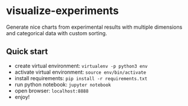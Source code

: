 # visualize-experiments
Generate nice charts from experimental results with multiple dimensions and categorical data with custom sorting.


## Quick start
- create virtual environment: `virtualenv -p python3 env`
- activate virtual environment: `source env/bin/activate`
- install requirements: `pip install -r requirements.txt`
- run python notebook: `jupyter notebook`
- open browser: `localhost:8888`
- enjoy!
